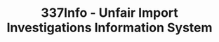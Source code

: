 ---
bigquery: https://console.cloud.google.com/bigquery?p=patents-public-data&d=usitc_investigations&page=dataset&project=sheets-management-319211
citation: US International Trade Commission 337Info Unfair Import Investigations Information
  System
contributors: US International Trade Comission
cost: None
description: US International Trade Commission 337Info Unfair Import Investigations
  Information System contains data on investigations done under Section 337. Section
  337 declares the infringement of certain statutory intellectual property rights
  and other forms of unfair competition in import trade to be unlawful practices.
  Most Section 337 investigations involve allegations of patent or registered trademark
  infringement.
documentation: FAQ and tutorial available on the site
last_edit: Mon, 04 Apr 2022 19:10:40 GMT
location: https://pubapps2.usitc.gov/337external/
maintained_by: US International Trade Comission
schema_fields: '[''actualStartDateEvidHear'', ''patentNumbers'', ''currentActiveALJ'',
  ''finalDetViolation'', ''finalIdOnViolationDue'', ''aljAssigned'', ''investigationType'',
  ''title'', ''teoProceedingInvolved'', ''complainant'', ''dateCreated'', ''ouiiParticipation'',
  ''publication_number'', ''internalRemand'', ''id'', ''targetDate'', ''invUnfairAct'',
  ''lastUpdated'', ''scheduledEndDateEvidHear'', ''reportingRequirements'', ''endDateMarkmanHearing'',
  ''htsNumbers'', ''issueDateOtherNonFinal'', ''finalIdOnViolationIssue'', ''actualEndDateEvidHear'',
  ''trademarkNumbers'', ''patentNumber'', ''docketNo'', ''startDateMarkmanHearing'',
  ''dateOfPublicationFrNotice'', ''investigationTermDate'', ''respondent'', ''investigationNo'',
  ''copyrightNumbers'', ''currentStatus'', ''dateComplaintFiled'', ''cafcAppeals'',
  ''markmanHearing'', ''gcAttorney'', ''teoReliefGranted'', ''teoIdDueDate'', ''ouiiAttorney'',
  ''teoIdIssueDate'', ''finalDetNoViolation'', ''scheduledStartDateEvidHear'']'
shortname: unfair_import_investigations
tags:
- import
- legal
- trade
timeframe: 2008-2021 (prior to 2008 downloadable as a JSON file)
title: 337Info - Unfair Import Investigations Information System
uuid: 2721f5ec-e599-4890-9265-9706719fc71e
---